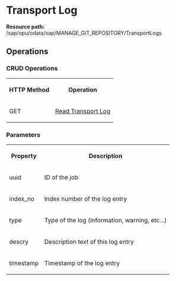 <!-- loioed88be1c3d6447cda8315b9e21f50c4a -->

# Transport Log

**Resource path:** /sap/opu/odata/sap/MANAGE\_GIT\_REPOSITORY/TransportLogs



<a name="loioed88be1c3d6447cda8315b9e21f50c4a__section_zps_1q4_bpb"/>

## Operations



### CRUD Operations

<a name="loioed88be1c3d6447cda8315b9e21f50c4a__table_kdm_fq4_bpb"/>


<table>
<tr>
<th valign="top">

HTTP Method



</th>
<th valign="top">

Operation



</th>
</tr>
<tr>
<td valign="top">

GET



</td>
<td valign="top">

[Read Transport Log](read-transport-log-4446ee4.md)



</td>
</tr>
</table>



### Parameters

<a name="loioed88be1c3d6447cda8315b9e21f50c4a__table_c3l_hq4_bpb"/>


<table>
<tr>
<th valign="top">

Property



</th>
<th valign="top">

Description



</th>
</tr>
<tr>
<td valign="top">

uuid



</td>
<td valign="top">

ID of the job



</td>
</tr>
<tr>
<td valign="top">

index\_no



</td>
<td valign="top">

Index number of the log entry



</td>
</tr>
<tr>
<td valign="top">

type



</td>
<td valign="top">

Type of the log \(information, warning, etc...\)



</td>
</tr>
<tr>
<td valign="top">

descry



</td>
<td valign="top">

Description text of this log entry



</td>
</tr>
<tr>
<td valign="top">

timestamp



</td>
<td valign="top">

Timestamp of the log entry



</td>
</tr>
</table>

